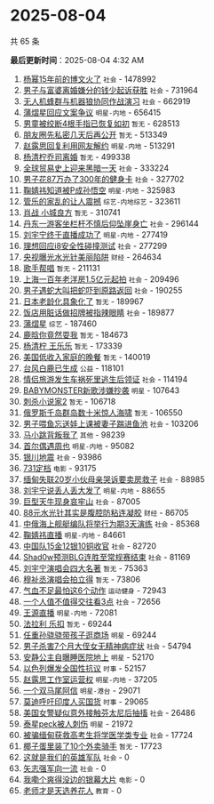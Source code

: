 # 2025-08-04

共 65 条


<!-- BEGIN -->

**最后更新时间**：2025-08-04 4:32 AM
1. [杨幂15年前的博文火了](https://m.weibo.cn/search?containerid=100103type%3D1%26t%3D10%26q%3D%23%E6%9D%A8%E5%B9%8215%E5%B9%B4%E5%89%8D%E7%9A%84%E5%8D%9A%E6%96%87%E7%81%AB%E4%BA%86%23&stream_entry_id=31&isnewpage=1&extparam=seat%3D1%26band_rank%3D1%26filter_type%3Drealtimehot%26c_type%3D31%26flag%3D2%26lcate%3D5001%26cate%3D5001%26stream_entry_id%3D31%26pos%3D0%26q%3D%2523%25E6%259D%25A8%25E5%25B9%258215%25E5%25B9%25B4%25E5%2589%258D%25E7%259A%2584%25E5%258D%259A%25E6%2596%2587%25E7%2581%25AB%25E4%25BA%2586%2523%26realpos%3D1%26dgr%3D0%26display_time%3D1754238964%26pre_seqid%3D17542389641670266505157) `社会` - 1478992
2. [男子与富婆离婚嫌分的钱少起诉获胜](https://m.weibo.cn/search?containerid=100103type%3D1%26t%3D10%26q%3D%23%E7%94%B7%E5%AD%90%E4%B8%8E%E5%AF%8C%E5%A9%86%E7%A6%BB%E5%A9%9A%E5%AB%8C%E5%88%86%E7%9A%84%E9%92%B1%E5%B0%91%E8%B5%B7%E8%AF%89%E8%8E%B7%E8%83%9C%23&stream_entry_id=31&isnewpage=1&extparam=seat%3D1%26band_rank%3D2%26filter_type%3Drealtimehot%26c_type%3D31%26flag%3D1%26lcate%3D5001%26cate%3D5001%26stream_entry_id%3D31%26pos%3D1%26q%3D%2523%25E7%2594%25B7%25E5%25AD%2590%25E4%25B8%258E%25E5%25AF%258C%25E5%25A9%2586%25E7%25A6%25BB%25E5%25A9%259A%25E5%25AB%258C%25E5%2588%2586%25E7%259A%2584%25E9%2592%25B1%25E5%25B0%2591%25E8%25B5%25B7%25E8%25AF%2589%25E8%258E%25B7%25E8%2583%259C%2523%26realpos%3D2%26dgr%3D0%26display_time%3D1754238964%26pre_seqid%3D17542389641670266505157) `社会` - 731964
3. [无人机蜂群与机器狼协同作战演习](https://m.weibo.cn/search?containerid=100103type%3D1%26t%3D10%26q%3D%23%E6%97%A0%E4%BA%BA%E6%9C%BA%E8%9C%82%E7%BE%A4%E4%B8%8E%E6%9C%BA%E5%99%A8%E7%8B%BC%E5%8D%8F%E5%90%8C%E4%BD%9C%E6%88%98%E6%BC%94%E4%B9%A0%23&stream_entry_id=31&isnewpage=1&extparam=seat%3D1%26band_rank%3D3%26filter_type%3Drealtimehot%26c_type%3D31%26flag%3D0%26lcate%3D5001%26cate%3D5001%26stream_entry_id%3D31%26pos%3D2%26q%3D%2523%25E6%2597%25A0%25E4%25BA%25BA%25E6%259C%25BA%25E8%259C%2582%25E7%25BE%25A4%25E4%25B8%258E%25E6%259C%25BA%25E5%2599%25A8%25E7%258B%25BC%25E5%258D%258F%25E5%2590%258C%25E4%25BD%259C%25E6%2588%2598%25E6%25BC%2594%25E4%25B9%25A0%2523%26realpos%3D3%26dgr%3D0%26display_time%3D1754238964%26pre_seqid%3D17542389641670266505157) `社会` - 662919
4. [蒲熠星回应文案争议](https://m.weibo.cn/search?containerid=100103type%3D1%26t%3D10%26q%3D%23%E8%92%B2%E7%86%A0%E6%98%9F%E5%9B%9E%E5%BA%94%E6%96%87%E6%A1%88%E4%BA%89%E8%AE%AE%23&stream_entry_id=31&isnewpage=1&extparam=seat%3D1%26band_rank%3D4%26filter_type%3Drealtimehot%26c_type%3D31%26flag%3D1%26lcate%3D5001%26cate%3D5001%26stream_entry_id%3D31%26pos%3D3%26q%3D%2523%25E8%2592%25B2%25E7%2586%25A0%25E6%2598%259F%25E5%259B%259E%25E5%25BA%2594%25E6%2596%2587%25E6%25A1%2588%25E4%25BA%2589%25E8%25AE%25AE%2523%26realpos%3D4%26dgr%3D0%26display_time%3D1754238964%26pre_seqid%3D17542389641670266505157) `明星-内地` - 656415
5. [男童被绞断4根手指已恢复如初](https://m.weibo.cn/search?containerid=100103type%3D1%26t%3D10%26q%3D%E7%94%B7%E7%AB%A5%E8%A2%AB%E7%BB%9E%E6%96%AD4%E6%A0%B9%E6%89%8B%E6%8C%87%E5%B7%B2%E6%81%A2%E5%A4%8D%E5%A6%82%E5%88%9D&stream_entry_id=31&isnewpage=1&extparam=seat%3D1%26band_rank%3D5%26filter_type%3Drealtimehot%26c_type%3D31%26flag%3D1%26lcate%3D5001%26cate%3D5001%26stream_entry_id%3D31%26pos%3D4%26q%3D%25E7%2594%25B7%25E7%25AB%25A5%25E8%25A2%25AB%25E7%25BB%259E%25E6%2596%25AD4%25E6%25A0%25B9%25E6%2589%258B%25E6%258C%2587%25E5%25B7%25B2%25E6%2581%25A2%25E5%25A4%258D%25E5%25A6%2582%25E5%2588%259D%26realpos%3D5%26dgr%3D0%26display_time%3D1754238964%26pre_seqid%3D17542389641670266505157) `暂无` - 628513
6. [朋友圈先私密几天后再公开](https://m.weibo.cn/search?containerid=100103type%3D1%26t%3D10%26q%3D%E6%9C%8B%E5%8F%8B%E5%9C%88%E5%85%88%E7%A7%81%E5%AF%86%E5%87%A0%E5%A4%A9%E5%90%8E%E5%86%8D%E5%85%AC%E5%BC%80&stream_entry_id=31&isnewpage=1&extparam=seat%3D1%26band_rank%3D6%26filter_type%3Drealtimehot%26c_type%3D31%26flag%3D2%26lcate%3D5001%26cate%3D5001%26stream_entry_id%3D31%26pos%3D5%26q%3D%25E6%259C%258B%25E5%258F%258B%25E5%259C%2588%25E5%2585%2588%25E7%25A7%2581%25E5%25AF%2586%25E5%2587%25A0%25E5%25A4%25A9%25E5%2590%258E%25E5%2586%258D%25E5%2585%25AC%25E5%25BC%2580%26realpos%3D6%26dgr%3D0%26display_time%3D1754238964%26pre_seqid%3D17542389641670266505157) `暂无` - 513349
7. [赵露思回复利用网友解约](https://m.weibo.cn/search?containerid=100103type%3D1%26t%3D10%26q%3D%23%E8%B5%B5%E9%9C%B2%E6%80%9D%E5%9B%9E%E5%A4%8D%E5%88%A9%E7%94%A8%E7%BD%91%E5%8F%8B%E8%A7%A3%E7%BA%A6%23&stream_entry_id=31&isnewpage=1&extparam=seat%3D1%26band_rank%3D7%26filter_type%3Drealtimehot%26c_type%3D31%26flag%3D16%26lcate%3D5001%26cate%3D5001%26stream_entry_id%3D31%26pos%3D6%26q%3D%2523%25E8%25B5%25B5%25E9%259C%25B2%25E6%2580%259D%25E5%259B%259E%25E5%25A4%258D%25E5%2588%25A9%25E7%2594%25A8%25E7%25BD%2591%25E5%258F%258B%25E8%25A7%25A3%25E7%25BA%25A6%2523%26realpos%3D7%26dgr%3D0%26display_time%3D1754238964%26pre_seqid%3D17542389641670266505157) `明星-内地` - 513291
8. [杨清柠乔司离婚](https://m.weibo.cn/search?containerid=100103type%3D1%26t%3D10%26q%3D%E6%9D%A8%E6%B8%85%E6%9F%A0%E4%B9%94%E5%8F%B8%E7%A6%BB%E5%A9%9A&stream_entry_id=31&isnewpage=1&extparam=seat%3D1%26band_rank%3D8%26filter_type%3Drealtimehot%26c_type%3D31%26flag%3D2%26lcate%3D5001%26cate%3D5001%26stream_entry_id%3D31%26pos%3D7%26q%3D%25E6%259D%25A8%25E6%25B8%2585%25E6%259F%25A0%25E4%25B9%2594%25E5%258F%25B8%25E7%25A6%25BB%25E5%25A9%259A%26realpos%3D8%26dgr%3D0%26display_time%3D1754238964%26pre_seqid%3D17542389641670266505157) `暂无` - 499338
9. [全球贸易史上迎来黑暗一天](https://m.weibo.cn/search?containerid=100103type%3D1%26t%3D10%26q%3D%23%E5%85%A8%E7%90%83%E8%B4%B8%E6%98%93%E5%8F%B2%E4%B8%8A%E8%BF%8E%E6%9D%A5%E9%BB%91%E6%9A%97%E4%B8%80%E5%A4%A9%23&stream_entry_id=31&isnewpage=1&extparam=seat%3D1%26band_rank%3D9%26filter_type%3Drealtimehot%26c_type%3D31%26flag%3D1%26lcate%3D5001%26cate%3D5001%26stream_entry_id%3D31%26pos%3D8%26q%3D%2523%25E5%2585%25A8%25E7%2590%2583%25E8%25B4%25B8%25E6%2598%2593%25E5%258F%25B2%25E4%25B8%258A%25E8%25BF%258E%25E6%259D%25A5%25E9%25BB%2591%25E6%259A%2597%25E4%25B8%2580%25E5%25A4%25A9%2523%26realpos%3D9%26dgr%3D0%26display_time%3D1754238964%26pre_seqid%3D17542389641670266505157) `社会` - 333224
10. [男子花87万办了300年的健身卡](https://m.weibo.cn/search?containerid=100103type%3D1%26t%3D10%26q%3D%23%E7%94%B7%E5%AD%90%E8%8A%B187%E4%B8%87%E5%8A%9E%E4%BA%86300%E5%B9%B4%E7%9A%84%E5%81%A5%E8%BA%AB%E5%8D%A1%23&stream_entry_id=31&isnewpage=1&extparam=seat%3D1%26band_rank%3D10%26filter_type%3Drealtimehot%26c_type%3D31%26flag%3D1%26lcate%3D5001%26cate%3D5001%26stream_entry_id%3D31%26pos%3D9%26q%3D%2523%25E7%2594%25B7%25E5%25AD%2590%25E8%258A%25B187%25E4%25B8%2587%25E5%258A%259E%25E4%25BA%2586300%25E5%25B9%25B4%25E7%259A%2584%25E5%2581%25A5%25E8%25BA%25AB%25E5%258D%25A1%2523%26realpos%3D10%26dgr%3D0%26display_time%3D1754238964%26pre_seqid%3D17542389641670266505157) `社会` - 327702
11. [鞠婧祎知道被P成孙悟空](https://m.weibo.cn/search?containerid=100103type%3D1%26t%3D10%26q%3D%23%E9%9E%A0%E5%A9%A7%E7%A5%8E%E7%9F%A5%E9%81%93%E8%A2%ABP%E6%88%90%E5%AD%99%E6%82%9F%E7%A9%BA%23&stream_entry_id=31&isnewpage=1&extparam=seat%3D1%26band_rank%3D11%26filter_type%3Drealtimehot%26c_type%3D31%26flag%3D1%26lcate%3D5001%26cate%3D5001%26stream_entry_id%3D31%26pos%3D10%26q%3D%2523%25E9%259E%25A0%25E5%25A9%25A7%25E7%25A5%258E%25E7%259F%25A5%25E9%2581%2593%25E8%25A2%25ABP%25E6%2588%2590%25E5%25AD%2599%25E6%2582%259F%25E7%25A9%25BA%2523%26realpos%3D11%26dgr%3D0%26display_time%3D1754238964%26pre_seqid%3D17542389641670266505157) `明星-内地` - 325983
12. [管乐的家乱的让人震撼](https://m.weibo.cn/search?containerid=100103type%3D1%26t%3D10%26q%3D%23%E7%AE%A1%E4%B9%90%E7%9A%84%E5%AE%B6%E4%B9%B1%E7%9A%84%E8%AE%A9%E4%BA%BA%E9%9C%87%E6%92%BC%23&stream_entry_id=31&isnewpage=1&extparam=seat%3D1%26band_rank%3D12%26filter_type%3Drealtimehot%26c_type%3D31%26flag%3D0%26lcate%3D5001%26cate%3D5001%26stream_entry_id%3D31%26pos%3D11%26q%3D%2523%25E7%25AE%25A1%25E4%25B9%2590%25E7%259A%2584%25E5%25AE%25B6%25E4%25B9%25B1%25E7%259A%2584%25E8%25AE%25A9%25E4%25BA%25BA%25E9%259C%2587%25E6%2592%25BC%2523%26realpos%3D12%26dgr%3D0%26display_time%3D1754238964%26pre_seqid%3D17542389641670266505157) `综艺-内地综艺` - 323611
13. [肖战 小城良方](https://m.weibo.cn/search?containerid=100103type%3D1%26t%3D10%26q%3D%E8%82%96%E6%88%98+%E5%B0%8F%E5%9F%8E%E8%89%AF%E6%96%B9&stream_entry_id=31&isnewpage=1&extparam=seat%3D1%26band_rank%3D13%26filter_type%3Drealtimehot%26c_type%3D31%26flag%3D0%26lcate%3D5001%26cate%3D5001%26stream_entry_id%3D31%26pos%3D12%26q%3D%25E8%2582%2596%25E6%2588%2598%2520%25E5%25B0%258F%25E5%259F%258E%25E8%2589%25AF%25E6%2596%25B9%26realpos%3D13%26dgr%3D0%26display_time%3D1754238964%26pre_seqid%3D17542389641670266505157) `暂无` - 310741
14. [丹东一游客坐栏杆不慎后仰坠崖身亡](https://m.weibo.cn/search?containerid=100103type%3D1%26t%3D10%26q%3D%23%E4%B8%B9%E4%B8%9C%E4%B8%80%E6%B8%B8%E5%AE%A2%E5%9D%90%E6%A0%8F%E6%9D%86%E4%B8%8D%E6%85%8E%E5%90%8E%E4%BB%B0%E5%9D%A0%E5%B4%96%E8%BA%AB%E4%BA%A1%23&stream_entry_id=31&isnewpage=1&extparam=seat%3D1%26band_rank%3D14%26filter_type%3Drealtimehot%26c_type%3D31%26flag%3D0%26lcate%3D5001%26cate%3D5001%26stream_entry_id%3D31%26pos%3D13%26q%3D%2523%25E4%25B8%25B9%25E4%25B8%259C%25E4%25B8%2580%25E6%25B8%25B8%25E5%25AE%25A2%25E5%259D%2590%25E6%25A0%258F%25E6%259D%2586%25E4%25B8%258D%25E6%2585%258E%25E5%2590%258E%25E4%25BB%25B0%25E5%259D%25A0%25E5%25B4%2596%25E8%25BA%25AB%25E4%25BA%25A1%2523%26realpos%3D14%26dgr%3D0%26display_time%3D1754238964%26pre_seqid%3D17542389641670266505157) `社会` - 296144
15. [刘宇宁终于直播成功了](https://m.weibo.cn/search?containerid=100103type%3D1%26t%3D10%26q%3D%E5%88%98%E5%AE%87%E5%AE%81%E7%BB%88%E4%BA%8E%E7%9B%B4%E6%92%AD%E6%88%90%E5%8A%9F%E4%BA%86&stream_entry_id=31&isnewpage=1&extparam=seat%3D1%26band_rank%3D15%26filter_type%3Drealtimehot%26c_type%3D31%26flag%3D1%26lcate%3D5001%26cate%3D5001%26stream_entry_id%3D31%26pos%3D14%26q%3D%25E5%2588%2598%25E5%25AE%2587%25E5%25AE%2581%25E7%25BB%2588%25E4%25BA%258E%25E7%259B%25B4%25E6%2592%25AD%25E6%2588%2590%25E5%258A%259F%25E4%25BA%2586%26realpos%3D15%26dgr%3D0%26display_time%3D1754238964%26pre_seqid%3D17542389641670266505157) `明星-内地` - 277419
16. [理想回应i8安全性碰撞测试](https://m.weibo.cn/search?containerid=100103type%3D1%26t%3D10%26q%3D%23%E7%90%86%E6%83%B3%E5%9B%9E%E5%BA%94i8%E5%AE%89%E5%85%A8%E6%80%A7%E7%A2%B0%E6%92%9E%E6%B5%8B%E8%AF%95%23&stream_entry_id=31&isnewpage=1&extparam=seat%3D1%26band_rank%3D16%26filter_type%3Drealtimehot%26c_type%3D31%26flag%3D0%26lcate%3D5001%26cate%3D5001%26stream_entry_id%3D31%26pos%3D15%26q%3D%2523%25E7%2590%2586%25E6%2583%25B3%25E5%259B%259E%25E5%25BA%2594i8%25E5%25AE%2589%25E5%2585%25A8%25E6%2580%25A7%25E7%25A2%25B0%25E6%2592%259E%25E6%25B5%258B%25E8%25AF%2595%2523%26realpos%3D16%26dgr%3D0%26display_time%3D1754238964%26pre_seqid%3D17542389641670266505157) `社会` - 277299
17. [央视曝光水光针美丽陷阱](https://m.weibo.cn/search?containerid=100103type%3D1%26t%3D10%26q%3D%23%E5%A4%AE%E8%A7%86%E6%9B%9D%E5%85%89%E6%B0%B4%E5%85%89%E9%92%88%E7%BE%8E%E4%B8%BD%E9%99%B7%E9%98%B1%23&stream_entry_id=31&isnewpage=1&extparam=seat%3D1%26band_rank%3D17%26filter_type%3Drealtimehot%26c_type%3D31%26flag%3D0%26lcate%3D5001%26cate%3D5001%26stream_entry_id%3D31%26pos%3D16%26q%3D%2523%25E5%25A4%25AE%25E8%25A7%2586%25E6%259B%259D%25E5%2585%2589%25E6%25B0%25B4%25E5%2585%2589%25E9%2592%2588%25E7%25BE%258E%25E4%25B8%25BD%25E9%2599%25B7%25E9%2598%25B1%2523%26realpos%3D17%26dgr%3D0%26display_time%3D1754238964%26pre_seqid%3D17542389641670266505157) `财经` - 264634
18. [歌手帮唱](https://m.weibo.cn/search?containerid=100103type%3D1%26t%3D10%26q%3D%E6%AD%8C%E6%89%8B%E5%B8%AE%E5%94%B1&stream_entry_id=31&isnewpage=1&extparam=seat%3D1%26band_rank%3D18%26filter_type%3Drealtimehot%26c_type%3D31%26flag%3D0%26lcate%3D5001%26cate%3D5001%26stream_entry_id%3D31%26pos%3D17%26q%3D%25E6%25AD%258C%25E6%2589%258B%25E5%25B8%25AE%25E5%2594%25B1%26realpos%3D18%26dgr%3D0%26display_time%3D1754238964%26pre_seqid%3D17542389641670266505157) `暂无` - 211131
19. [上海一百年老洋房1.5亿元起拍](https://m.weibo.cn/search?containerid=100103type%3D1%26t%3D10%26q%3D%23%E4%B8%8A%E6%B5%B7%E4%B8%80%E7%99%BE%E5%B9%B4%E8%80%81%E6%B4%8B%E6%88%BF1.5%E4%BA%BF%E5%85%83%E8%B5%B7%E6%8B%8D%23&stream_entry_id=31&isnewpage=1&extparam=seat%3D1%26band_rank%3D26%26filter_type%3Drealtimehot%26c_type%3D31%26flag%3D1%26lcate%3D5001%26cate%3D5001%26stream_entry_id%3D31%26pos%3D25%26q%3D%2523%25E4%25B8%258A%25E6%25B5%25B7%25E4%25B8%2580%25E7%2599%25BE%25E5%25B9%25B4%25E8%2580%2581%25E6%25B4%258B%25E6%2588%25BF1.5%25E4%25BA%25BF%25E5%2585%2583%25E8%25B5%25B7%25E6%258B%258D%2523%26realpos%3D26%26dgr%3D0%26display_time%3D1754238964%26pre_seqid%3D17542389641670266505157) `社会` - 209496
20. [男子遇蛇大叫把蛇吓到原路返回](https://m.weibo.cn/search?containerid=100103type%3D1%26t%3D10%26q%3D%23%E7%94%B7%E5%AD%90%E9%81%87%E8%9B%87%E5%A4%A7%E5%8F%AB%E6%8A%8A%E8%9B%87%E5%90%93%E5%88%B0%E5%8E%9F%E8%B7%AF%E8%BF%94%E5%9B%9E%23&stream_entry_id=31&isnewpage=1&extparam=seat%3D1%26band_rank%3D19%26filter_type%3Drealtimehot%26c_type%3D31%26flag%3D1%26lcate%3D5001%26cate%3D5001%26stream_entry_id%3D31%26pos%3D18%26q%3D%2523%25E7%2594%25B7%25E5%25AD%2590%25E9%2581%2587%25E8%259B%2587%25E5%25A4%25A7%25E5%258F%25AB%25E6%258A%258A%25E8%259B%2587%25E5%2590%2593%25E5%2588%25B0%25E5%258E%259F%25E8%25B7%25AF%25E8%25BF%2594%25E5%259B%259E%2523%26realpos%3D19%26dgr%3D0%26display_time%3D1754238964%26pre_seqid%3D17542389641670266505157) `社会` - 190255
21. [日本老龄化具象化了](https://m.weibo.cn/search?containerid=100103type%3D1%26t%3D10%26q%3D%E6%97%A5%E6%9C%AC%E8%80%81%E9%BE%84%E5%8C%96%E5%85%B7%E8%B1%A1%E5%8C%96%E4%BA%86&stream_entry_id=31&isnewpage=1&extparam=seat%3D1%26band_rank%3D20%26filter_type%3Drealtimehot%26c_type%3D31%26flag%3D0%26lcate%3D5001%26cate%3D5001%26stream_entry_id%3D31%26pos%3D19%26q%3D%25E6%2597%25A5%25E6%259C%25AC%25E8%2580%2581%25E9%25BE%2584%25E5%258C%2596%25E5%2585%25B7%25E8%25B1%25A1%25E5%258C%2596%25E4%25BA%2586%26realpos%3D20%26dgr%3D0%26display_time%3D1754238964%26pre_seqid%3D17542389641670266505157) `暂无` - 189967
22. [饭店用脏话做招牌被指辣眼睛](https://m.weibo.cn/search?containerid=100103type%3D1%26t%3D10%26q%3D%23%E9%A5%AD%E5%BA%97%E7%94%A8%E8%84%8F%E8%AF%9D%E5%81%9A%E6%8B%9B%E7%89%8C%E8%A2%AB%E6%8C%87%E8%BE%A3%E7%9C%BC%E7%9D%9B%23&stream_entry_id=31&isnewpage=1&extparam=seat%3D1%26band_rank%3D24%26filter_type%3Drealtimehot%26c_type%3D31%26flag%3D1%26lcate%3D5001%26cate%3D5001%26stream_entry_id%3D31%26pos%3D23%26q%3D%2523%25E9%25A5%25AD%25E5%25BA%2597%25E7%2594%25A8%25E8%2584%258F%25E8%25AF%259D%25E5%2581%259A%25E6%258B%259B%25E7%2589%258C%25E8%25A2%25AB%25E6%258C%2587%25E8%25BE%25A3%25E7%259C%25BC%25E7%259D%259B%2523%26realpos%3D24%26dgr%3D0%26display_time%3D1754238964%26pre_seqid%3D17542389641670266505157) `社会` - 189877
23. [蒲熠星](https://m.weibo.cn/search?containerid=100103type%3D1%26t%3D10%26q%3D%E8%92%B2%E7%86%A0%E6%98%9F&stream_entry_id=31&isnewpage=1&extparam=seat%3D1%26band_rank%3D21%26filter_type%3Drealtimehot%26c_type%3D31%26flag%3D1%26lcate%3D5001%26cate%3D5001%26stream_entry_id%3D31%26pos%3D20%26q%3D%25E8%2592%25B2%25E7%2586%25A0%25E6%2598%259F%26realpos%3D21%26dgr%3D0%26display_time%3D1754238964%26pre_seqid%3D17542389641670266505157) `综艺` - 187460
24. [鹿晗你竟然耍我](https://m.weibo.cn/search?containerid=100103type%3D1%26t%3D10%26q%3D%E9%B9%BF%E6%99%97%E4%BD%A0%E7%AB%9F%E7%84%B6%E8%80%8D%E6%88%91&stream_entry_id=31&isnewpage=1&extparam=seat%3D1%26band_rank%3D22%26filter_type%3Drealtimehot%26c_type%3D31%26flag%3D0%26lcate%3D5001%26cate%3D5001%26stream_entry_id%3D31%26pos%3D21%26q%3D%25E9%25B9%25BF%25E6%2599%2597%25E4%25BD%25A0%25E7%25AB%259F%25E7%2584%25B6%25E8%2580%258D%25E6%2588%2591%26realpos%3D22%26dgr%3D0%26display_time%3D1754238964%26pre_seqid%3D17542389641670266505157) `暂无` - 184673
25. [杨清柠 王乐乐](https://m.weibo.cn/search?containerid=100103type%3D1%26t%3D10%26q%3D%E6%9D%A8%E6%B8%85%E6%9F%A0+%E7%8E%8B%E4%B9%90%E4%B9%90&stream_entry_id=31&isnewpage=1&extparam=seat%3D1%26band_rank%3D23%26filter_type%3Drealtimehot%26c_type%3D31%26flag%3D0%26lcate%3D5001%26cate%3D5001%26stream_entry_id%3D31%26pos%3D22%26q%3D%25E6%259D%25A8%25E6%25B8%2585%25E6%259F%25A0%2520%25E7%258E%258B%25E4%25B9%2590%25E4%25B9%2590%26realpos%3D23%26dgr%3D0%26display_time%3D1754238964%26pre_seqid%3D17542389641670266505157) `暂无` - 173339
26. [美国低收入家庭的晚餐](https://m.weibo.cn/search?containerid=100103type%3D1%26t%3D10%26q%3D%E7%BE%8E%E5%9B%BD%E4%BD%8E%E6%94%B6%E5%85%A5%E5%AE%B6%E5%BA%AD%E7%9A%84%E6%99%9A%E9%A4%90&stream_entry_id=31&isnewpage=1&extparam=seat%3D1%26band_rank%3D25%26filter_type%3Drealtimehot%26c_type%3D31%26flag%3D0%26lcate%3D5001%26cate%3D5001%26stream_entry_id%3D31%26pos%3D24%26q%3D%25E7%25BE%258E%25E5%259B%25BD%25E4%25BD%258E%25E6%2594%25B6%25E5%2585%25A5%25E5%25AE%25B6%25E5%25BA%25AD%25E7%259A%2584%25E6%2599%259A%25E9%25A4%2590%26realpos%3D25%26dgr%3D0%26display_time%3D1754238964%26pre_seqid%3D17542389641670266505157) `暂无` - 140019
27. [台风白鹿已生成](https://m.weibo.cn/search?containerid=100103type%3D1%26t%3D10%26q%3D%23%E5%8F%B0%E9%A3%8E%E7%99%BD%E9%B9%BF%E5%B7%B2%E7%94%9F%E6%88%90%23&stream_entry_id=31&isnewpage=1&extparam=seat%3D1%26band_rank%3D27%26filter_type%3Drealtimehot%26c_type%3D31%26flag%3D0%26lcate%3D5001%26cate%3D5001%26stream_entry_id%3D31%26pos%3D26%26q%3D%2523%25E5%258F%25B0%25E9%25A3%258E%25E7%2599%25BD%25E9%25B9%25BF%25E5%25B7%25B2%25E7%2594%259F%25E6%2588%2590%2523%26realpos%3D27%26dgr%3D0%26display_time%3D1754238964%26pre_seqid%3D17542389641670266505157) `公益` - 118101
28. [情侣旅游发生车祸死里逃生后领证](https://m.weibo.cn/search?containerid=100103type%3D1%26t%3D10%26q%3D%23%E6%83%85%E4%BE%A3%E6%97%85%E6%B8%B8%E5%8F%91%E7%94%9F%E8%BD%A6%E7%A5%B8%E6%AD%BB%E9%87%8C%E9%80%83%E7%94%9F%E5%90%8E%E9%A2%86%E8%AF%81%23&stream_entry_id=31&isnewpage=1&extparam=seat%3D1%26band_rank%3D28%26filter_type%3Drealtimehot%26c_type%3D31%26flag%3D0%26lcate%3D5001%26cate%3D5001%26stream_entry_id%3D31%26pos%3D27%26q%3D%2523%25E6%2583%2585%25E4%25BE%25A3%25E6%2597%2585%25E6%25B8%25B8%25E5%258F%2591%25E7%2594%259F%25E8%25BD%25A6%25E7%25A5%25B8%25E6%25AD%25BB%25E9%2587%258C%25E9%2580%2583%25E7%2594%259F%25E5%2590%258E%25E9%25A2%2586%25E8%25AF%2581%2523%26realpos%3D28%26dgr%3D0%26display_time%3D1754238964%26pre_seqid%3D17542389641670266505157) `社会` - 114194
29. [BABYMONSTER新歌涉嫌抄袭](https://m.weibo.cn/search?containerid=100103type%3D1%26t%3D10%26q%3D%23BABYMONSTER%E6%96%B0%E6%AD%8C%E6%B6%89%E5%AB%8C%E6%8A%84%E8%A2%AD%23&stream_entry_id=31&isnewpage=1&extparam=seat%3D1%26band_rank%3D29%26filter_type%3Drealtimehot%26c_type%3D31%26flag%3D1%26lcate%3D5001%26cate%3D5001%26stream_entry_id%3D31%26pos%3D28%26q%3D%2523BABYMONSTER%25E6%2596%25B0%25E6%25AD%258C%25E6%25B6%2589%25E5%25AB%258C%25E6%258A%2584%25E8%25A2%25AD%2523%26realpos%3D29%26dgr%3D0%26display_time%3D1754238964%26pre_seqid%3D17542389641670266505157) `明星` - 107643
30. [刺杀小说家2](https://m.weibo.cn/search?containerid=100103type%3D1%26t%3D10%26q%3D%E5%88%BA%E6%9D%80%E5%B0%8F%E8%AF%B4%E5%AE%B62&stream_entry_id=31&isnewpage=1&extparam=seat%3D1%26band_rank%3D30%26filter_type%3Drealtimehot%26c_type%3D31%26flag%3D0%26lcate%3D5001%26cate%3D5001%26stream_entry_id%3D31%26pos%3D29%26q%3D%25E5%2588%25BA%25E6%259D%2580%25E5%25B0%258F%25E8%25AF%25B4%25E5%25AE%25B62%26realpos%3D30%26dgr%3D0%26display_time%3D1754238964%26pre_seqid%3D17542389641670266505157) `暂无` - 106718
31. [俄罗斯千岛群岛数十米惊人海啸](https://m.weibo.cn/search?containerid=100103type%3D1%26t%3D10%26q%3D%E4%BF%84%E7%BD%97%E6%96%AF%E5%8D%83%E5%B2%9B%E7%BE%A4%E5%B2%9B%E6%95%B0%E5%8D%81%E7%B1%B3%E6%83%8A%E4%BA%BA%E6%B5%B7%E5%95%B8&stream_entry_id=31&isnewpage=1&extparam=seat%3D1%26band_rank%3D31%26filter_type%3Drealtimehot%26c_type%3D31%26flag%3D1%26lcate%3D5001%26cate%3D5001%26stream_entry_id%3D31%26pos%3D30%26q%3D%25E4%25BF%2584%25E7%25BD%2597%25E6%2596%25AF%25E5%258D%2583%25E5%25B2%259B%25E7%25BE%25A4%25E5%25B2%259B%25E6%2595%25B0%25E5%258D%2581%25E7%25B1%25B3%25E6%2583%258A%25E4%25BA%25BA%25E6%25B5%25B7%25E5%2595%25B8%26realpos%3D31%26dgr%3D0%26display_time%3D1754238964%26pre_seqid%3D17542389641670266505157) `暂无` - 106550
32. [男子喂鱼忘送娃上课被妻子踹进鱼池](https://m.weibo.cn/search?containerid=100103type%3D1%26t%3D10%26q%3D%23%E7%94%B7%E5%AD%90%E5%96%82%E9%B1%BC%E5%BF%98%E9%80%81%E5%A8%83%E4%B8%8A%E8%AF%BE%E8%A2%AB%E5%A6%BB%E5%AD%90%E8%B8%B9%E8%BF%9B%E9%B1%BC%E6%B1%A0%23&stream_entry_id=31&isnewpage=1&extparam=seat%3D1%26band_rank%3D32%26filter_type%3Drealtimehot%26c_type%3D31%26flag%3D1%26lcate%3D5001%26cate%3D5001%26stream_entry_id%3D31%26pos%3D31%26q%3D%2523%25E7%2594%25B7%25E5%25AD%2590%25E5%2596%2582%25E9%25B1%25BC%25E5%25BF%2598%25E9%2580%2581%25E5%25A8%2583%25E4%25B8%258A%25E8%25AF%25BE%25E8%25A2%25AB%25E5%25A6%25BB%25E5%25AD%2590%25E8%25B8%25B9%25E8%25BF%259B%25E9%25B1%25BC%25E6%25B1%25A0%2523%26realpos%3D32%26dgr%3D0%26display_time%3D1754238964%26pre_seqid%3D17542389641670266505157) `社会` - 103206
33. [马小跳背叛我了](https://m.weibo.cn/search?containerid=100103type%3D1%26t%3D10%26q%3D%23%E9%A9%AC%E5%B0%8F%E8%B7%B3%E8%83%8C%E5%8F%9B%E6%88%91%E4%BA%86%23&stream_entry_id=31&isnewpage=1&extparam=seat%3D1%26band_rank%3D33%26filter_type%3Drealtimehot%26c_type%3D31%26flag%3D0%26lcate%3D5001%26cate%3D5001%26stream_entry_id%3D31%26pos%3D32%26q%3D%2523%25E9%25A9%25AC%25E5%25B0%258F%25E8%25B7%25B3%25E8%2583%258C%25E5%258F%259B%25E6%2588%2591%25E4%25BA%2586%2523%26realpos%3D33%26dgr%3D0%26display_time%3D1754238964%26pre_seqid%3D17542389641670266505157) `其他` - 98239
34. [首尔偶遇周也](https://m.weibo.cn/search?containerid=100103type%3D1%26t%3D10%26q%3D%23%E9%A6%96%E5%B0%94%E5%81%B6%E9%81%87%E5%91%A8%E4%B9%9F%23&stream_entry_id=31&isnewpage=1&extparam=seat%3D1%26band_rank%3D34%26filter_type%3Drealtimehot%26c_type%3D31%26flag%3D0%26lcate%3D5001%26cate%3D5001%26stream_entry_id%3D31%26pos%3D33%26q%3D%2523%25E9%25A6%2596%25E5%25B0%2594%25E5%2581%25B6%25E9%2581%2587%25E5%2591%25A8%25E4%25B9%259F%2523%26realpos%3D34%26dgr%3D0%26display_time%3D1754238964%26pre_seqid%3D17542389641670266505157) `明星-内地` - 95082
35. [银川地震](https://m.weibo.cn/search?containerid=100103type%3D1%26t%3D10%26q%3D%E9%93%B6%E5%B7%9D%E5%9C%B0%E9%9C%87&stream_entry_id=31&isnewpage=1&extparam=seat%3D1%26band_rank%3D35%26filter_type%3Drealtimehot%26c_type%3D31%26flag%3D1%26lcate%3D5001%26cate%3D5001%26stream_entry_id%3D31%26pos%3D34%26q%3D%25E9%2593%25B6%25E5%25B7%259D%25E5%259C%25B0%25E9%259C%2587%26realpos%3D35%26dgr%3D0%26display_time%3D1754238964%26pre_seqid%3D17542389641670266505157) `社会` - 93986
36. [731定档](https://m.weibo.cn/search?containerid=100103type%3D1%26t%3D10%26q%3D%23731%E5%AE%9A%E6%A1%A3%23&stream_entry_id=31&isnewpage=1&extparam=seat%3D1%26band_rank%3D36%26filter_type%3Drealtimehot%26c_type%3D31%26flag%3D0%26lcate%3D5001%26cate%3D5001%26stream_entry_id%3D31%26pos%3D35%26q%3D%2523731%25E5%25AE%259A%25E6%25A1%25A3%2523%26realpos%3D36%26dgr%3D0%26display_time%3D1754238964%26pre_seqid%3D17542389641670266505157) `电影` - 93175
37. [缅甸失联20岁小伙母亲哭诉要卖房救子](https://m.weibo.cn/search?containerid=100103type%3D1%26t%3D10%26q%3D%23%E7%BC%85%E7%94%B8%E5%A4%B1%E8%81%9420%E5%B2%81%E5%B0%8F%E4%BC%99%E6%AF%8D%E4%BA%B2%E5%93%AD%E8%AF%89%E8%A6%81%E5%8D%96%E6%88%BF%E6%95%91%E5%AD%90%23&stream_entry_id=31&isnewpage=1&extparam=seat%3D1%26band_rank%3D37%26filter_type%3Drealtimehot%26c_type%3D31%26flag%3D1%26lcate%3D5001%26cate%3D5001%26stream_entry_id%3D31%26pos%3D36%26q%3D%2523%25E7%25BC%2585%25E7%2594%25B8%25E5%25A4%25B1%25E8%2581%259420%25E5%25B2%2581%25E5%25B0%258F%25E4%25BC%2599%25E6%25AF%258D%25E4%25BA%25B2%25E5%2593%25AD%25E8%25AF%2589%25E8%25A6%2581%25E5%258D%2596%25E6%2588%25BF%25E6%2595%2591%25E5%25AD%2590%2523%26realpos%3D37%26dgr%3D0%26display_time%3D1754238964%26pre_seqid%3D17542389641670266505157) `社会` - 88985
38. [刘宇宁说丢人丢大发了](https://m.weibo.cn/search?containerid=100103type%3D1%26t%3D10%26q%3D%23%E5%88%98%E5%AE%87%E5%AE%81%E8%AF%B4%E4%B8%A2%E4%BA%BA%E4%B8%A2%E5%A4%A7%E5%8F%91%E4%BA%86%23&stream_entry_id=31&isnewpage=1&extparam=seat%3D1%26band_rank%3D38%26filter_type%3Drealtimehot%26c_type%3D31%26flag%3D0%26lcate%3D5001%26cate%3D5001%26stream_entry_id%3D31%26pos%3D37%26q%3D%2523%25E5%2588%2598%25E5%25AE%2587%25E5%25AE%2581%25E8%25AF%25B4%25E4%25B8%25A2%25E4%25BA%25BA%25E4%25B8%25A2%25E5%25A4%25A7%25E5%258F%2591%25E4%25BA%2586%2523%26realpos%3D38%26dgr%3D0%26display_time%3D1754238964%26pre_seqid%3D17542389641670266505157) `明星-内地` - 88655
39. [巨型天牛现身哀牢山](https://m.weibo.cn/search?containerid=100103type%3D1%26t%3D10%26q%3D%23%E5%B7%A8%E5%9E%8B%E5%A4%A9%E7%89%9B%E7%8E%B0%E8%BA%AB%E5%93%80%E7%89%A2%E5%B1%B1%23&stream_entry_id=31&isnewpage=1&extparam=seat%3D1%26band_rank%3D39%26filter_type%3Drealtimehot%26c_type%3D31%26flag%3D0%26lcate%3D5001%26cate%3D5001%26stream_entry_id%3D31%26pos%3D38%26q%3D%2523%25E5%25B7%25A8%25E5%259E%258B%25E5%25A4%25A9%25E7%2589%259B%25E7%258E%25B0%25E8%25BA%25AB%25E5%2593%2580%25E7%2589%25A2%25E5%25B1%25B1%2523%26realpos%3D39%26dgr%3D0%26display_time%3D1754238964%26pre_seqid%3D17542389641670266505157) `社会` - 87005
40. [88元水光针其实是腹腔防粘连凝胶](https://m.weibo.cn/search?containerid=100103type%3D1%26t%3D10%26q%3D%2388%E5%85%83%E6%B0%B4%E5%85%89%E9%92%88%E5%85%B6%E5%AE%9E%E6%98%AF%E8%85%B9%E8%85%94%E9%98%B2%E7%B2%98%E8%BF%9E%E5%87%9D%E8%83%B6%23&stream_entry_id=31&isnewpage=1&extparam=seat%3D1%26band_rank%3D40%26filter_type%3Drealtimehot%26c_type%3D31%26flag%3D1%26lcate%3D5001%26cate%3D5001%26stream_entry_id%3D31%26pos%3D39%26q%3D%252388%25E5%2585%2583%25E6%25B0%25B4%25E5%2585%2589%25E9%2592%2588%25E5%2585%25B6%25E5%25AE%259E%25E6%2598%25AF%25E8%2585%25B9%25E8%2585%2594%25E9%2598%25B2%25E7%25B2%2598%25E8%25BF%259E%25E5%2587%259D%25E8%2583%25B6%2523%26realpos%3D40%26dgr%3D0%26display_time%3D1754238964%26pre_seqid%3D17542389641670266505157) `财经` - 86705
41. [中俄海上舰艇编队将举行为期3天演练](https://m.weibo.cn/search?containerid=100103type%3D1%26t%3D10%26q%3D%23%E4%B8%AD%E4%BF%84%E6%B5%B7%E4%B8%8A%E8%88%B0%E8%89%87%E7%BC%96%E9%98%9F%E5%B0%86%E4%B8%BE%E8%A1%8C%E4%B8%BA%E6%9C%9F3%E5%A4%A9%E6%BC%94%E7%BB%83%23&stream_entry_id=31&isnewpage=1&extparam=seat%3D1%26band_rank%3D41%26filter_type%3Drealtimehot%26c_type%3D31%26flag%3D0%26lcate%3D5001%26cate%3D5001%26stream_entry_id%3D31%26pos%3D40%26q%3D%2523%25E4%25B8%25AD%25E4%25BF%2584%25E6%25B5%25B7%25E4%25B8%258A%25E8%2588%25B0%25E8%2589%2587%25E7%25BC%2596%25E9%2598%259F%25E5%25B0%2586%25E4%25B8%25BE%25E8%25A1%258C%25E4%25B8%25BA%25E6%259C%259F3%25E5%25A4%25A9%25E6%25BC%2594%25E7%25BB%2583%2523%26realpos%3D41%26dgr%3D0%26display_time%3D1754238964%26pre_seqid%3D17542389641670266505157) `社会` - 85368
42. [鞠婧祎直播](https://m.weibo.cn/search?containerid=100103type%3D1%26t%3D10%26q%3D%23%E9%9E%A0%E5%A9%A7%E7%A5%8E%E7%9B%B4%E6%92%AD%23&stream_entry_id=31&isnewpage=1&extparam=seat%3D1%26band_rank%3D42%26filter_type%3Drealtimehot%26c_type%3D31%26flag%3D0%26lcate%3D5001%26cate%3D5001%26stream_entry_id%3D31%26pos%3D41%26q%3D%2523%25E9%259E%25A0%25E5%25A9%25A7%25E7%25A5%258E%25E7%259B%25B4%25E6%2592%25AD%2523%26realpos%3D42%26dgr%3D0%26display_time%3D1754238964%26pre_seqid%3D17542389641670266505157) `明星-内地` - 84661
43. [中国队15金12银10铜收官](https://m.weibo.cn/search?containerid=100103type%3D1%26t%3D10%26q%3D%23%E4%B8%AD%E5%9B%BD%E9%98%9F15%E9%87%9112%E9%93%B610%E9%93%9C%E6%94%B6%E5%AE%98%23&stream_entry_id=31&isnewpage=1&extparam=seat%3D1%26band_rank%3D43%26filter_type%3Drealtimehot%26c_type%3D31%26flag%3D0%26lcate%3D5001%26cate%3D5001%26stream_entry_id%3D31%26pos%3D42%26q%3D%2523%25E4%25B8%25AD%25E5%259B%25BD%25E9%2598%259F15%25E9%2587%259112%25E9%2593%25B610%25E9%2593%259C%25E6%2594%25B6%25E5%25AE%2598%2523%26realpos%3D43%26dgr%3D0%26display_time%3D1754238964%26pre_seqid%3D17542389641670266505157) `社会` - 82720
44. [Shad0w预测BLG连胜至常规赛结束](https://m.weibo.cn/search?containerid=100103type%3D1%26t%3D10%26q%3D%23Shad0w%E9%A2%84%E6%B5%8BBLG%E8%BF%9E%E8%83%9C%E8%87%B3%E5%B8%B8%E8%A7%84%E8%B5%9B%E7%BB%93%E6%9D%9F%23&stream_entry_id=31&isnewpage=1&extparam=seat%3D1%26band_rank%3D44%26filter_type%3Drealtimehot%26c_type%3D31%26flag%3D1%26lcate%3D5001%26cate%3D5001%26stream_entry_id%3D31%26pos%3D43%26q%3D%2523Shad0w%25E9%25A2%2584%25E6%25B5%258BBLG%25E8%25BF%259E%25E8%2583%259C%25E8%2587%25B3%25E5%25B8%25B8%25E8%25A7%2584%25E8%25B5%259B%25E7%25BB%2593%25E6%259D%259F%2523%26realpos%3D44%26dgr%3D0%26display_time%3D1754238964%26pre_seqid%3D17542389641670266505157) `社会` - 81169
45. [刘宇宁演唱会四大名著](https://m.weibo.cn/search?containerid=100103type%3D1%26t%3D10%26q%3D%E5%88%98%E5%AE%87%E5%AE%81%E6%BC%94%E5%94%B1%E4%BC%9A%E5%9B%9B%E5%A4%A7%E5%90%8D%E8%91%97&stream_entry_id=31&isnewpage=1&extparam=seat%3D1%26stream_entry_id%3D31%26realpos%3D24%26filter_type%3Drealtimehot%26lcate%3D5001%26c_type%3D31%26flag%3D1%26band_rank%3D24%26cate%3D5001%26q%3D%25E5%2588%2598%25E5%25AE%2587%25E5%25AE%2581%25E6%25BC%2594%25E5%2594%25B1%25E4%25BC%259A%25E5%259B%259B%25E5%25A4%25A7%25E5%2590%258D%25E8%2591%2597%26dgr%3D0%26pos%3D24%26display_time%3D1754242071%26pre_seqid%3D175424207120901998154146) `暂无` - 75363
46. [穆祉丞演唱会拍立得](https://m.weibo.cn/search?containerid=100103type%3D1%26t%3D10%26q%3D%E7%A9%86%E7%A5%89%E4%B8%9E%E6%BC%94%E5%94%B1%E4%BC%9A%E6%8B%8D%E7%AB%8B%E5%BE%97&stream_entry_id=31&isnewpage=1&extparam=seat%3D1%26band_rank%3D45%26filter_type%3Drealtimehot%26c_type%3D31%26flag%3D1%26lcate%3D5001%26cate%3D5001%26stream_entry_id%3D31%26pos%3D44%26q%3D%25E7%25A9%2586%25E7%25A5%2589%25E4%25B8%259E%25E6%25BC%2594%25E5%2594%25B1%25E4%25BC%259A%25E6%258B%258D%25E7%25AB%258B%25E5%25BE%2597%26realpos%3D45%26dgr%3D0%26display_time%3D1754238964%26pre_seqid%3D17542389641670266505157) `暂无` - 73806
47. [气血不足最怕这6个动作](https://m.weibo.cn/search?containerid=100103type%3D1%26t%3D10%26q%3D%23%E6%B0%94%E8%A1%80%E4%B8%8D%E8%B6%B3%E6%9C%80%E6%80%95%E8%BF%996%E4%B8%AA%E5%8A%A8%E4%BD%9C%23&stream_entry_id=31&isnewpage=1&extparam=seat%3D1%26band_rank%3D46%26filter_type%3Drealtimehot%26c_type%3D31%26flag%3D0%26lcate%3D5001%26cate%3D5001%26stream_entry_id%3D31%26pos%3D45%26q%3D%2523%25E6%25B0%2594%25E8%25A1%2580%25E4%25B8%258D%25E8%25B6%25B3%25E6%259C%2580%25E6%2580%2595%25E8%25BF%25996%25E4%25B8%25AA%25E5%258A%25A8%25E4%25BD%259C%2523%26realpos%3D46%26dgr%3D0%26display_time%3D1754238964%26pre_seqid%3D17542389641670266505157) `运动健身` - 72943
48. [一个人值不值得交往看3点](https://m.weibo.cn/search?containerid=100103type%3D1%26t%3D10%26q%3D%23%E4%B8%80%E4%B8%AA%E4%BA%BA%E5%80%BC%E4%B8%8D%E5%80%BC%E5%BE%97%E4%BA%A4%E5%BE%80%E7%9C%8B3%E7%82%B9%23&stream_entry_id=31&isnewpage=1&extparam=seat%3D1%26band_rank%3D47%26filter_type%3Drealtimehot%26c_type%3D31%26flag%3D1%26lcate%3D5001%26cate%3D5001%26stream_entry_id%3D31%26pos%3D46%26q%3D%2523%25E4%25B8%2580%25E4%25B8%25AA%25E4%25BA%25BA%25E5%2580%25BC%25E4%25B8%258D%25E5%2580%25BC%25E5%25BE%2597%25E4%25BA%25A4%25E5%25BE%2580%25E7%259C%258B3%25E7%2582%25B9%2523%26realpos%3D47%26dgr%3D0%26display_time%3D1754238964%26pre_seqid%3D17542389641670266505157) `社会` - 72656
49. [王源直播](https://m.weibo.cn/search?containerid=100103type%3D1%26t%3D10%26q%3D%E7%8E%8B%E6%BA%90%E7%9B%B4%E6%92%AD&stream_entry_id=31&isnewpage=1&extparam=seat%3D1%26band_rank%3D48%26filter_type%3Drealtimehot%26c_type%3D31%26flag%3D0%26lcate%3D5001%26cate%3D5001%26stream_entry_id%3D31%26pos%3D47%26q%3D%25E7%258E%258B%25E6%25BA%2590%25E7%259B%25B4%25E6%2592%25AD%26realpos%3D48%26dgr%3D0%26display_time%3D1754238964%26pre_seqid%3D17542389641670266505157) `明星-内地` - 72081
50. [法拉利 乐扣](https://m.weibo.cn/search?containerid=100103type%3D1%26t%3D10%26q%3D%E6%B3%95%E6%8B%89%E5%88%A9+%E4%B9%90%E6%89%A3&stream_entry_id=31&isnewpage=1&extparam=seat%3D1%26band_rank%3D49%26filter_type%3Drealtimehot%26c_type%3D31%26flag%3D1%26lcate%3D5001%26cate%3D5001%26stream_entry_id%3D31%26pos%3D48%26q%3D%25E6%25B3%2595%25E6%258B%2589%25E5%2588%25A9%2520%25E4%25B9%2590%25E6%2589%25A3%26realpos%3D49%26dgr%3D0%26display_time%3D1754238964%26pre_seqid%3D17542389641670266505157) `暂无` - 69244
51. [任重孙骁骁带孩子逛商场](https://m.weibo.cn/search?containerid=100103type%3D1%26t%3D10%26q%3D%23%E4%BB%BB%E9%87%8D%E5%AD%99%E9%AA%81%E9%AA%81%E5%B8%A6%E5%AD%A9%E5%AD%90%E9%80%9B%E5%95%86%E5%9C%BA%23&stream_entry_id=31&isnewpage=1&extparam=seat%3D1%26band_rank%3D50%26filter_type%3Drealtimehot%26c_type%3D31%26flag%3D0%26lcate%3D5001%26cate%3D5001%26stream_entry_id%3D31%26pos%3D49%26q%3D%2523%25E4%25BB%25BB%25E9%2587%258D%25E5%25AD%2599%25E9%25AA%2581%25E9%25AA%2581%25E5%25B8%25A6%25E5%25AD%25A9%25E5%25AD%2590%25E9%2580%259B%25E5%2595%2586%25E5%259C%25BA%2523%26realpos%3D50%26dgr%3D0%26display_time%3D1754238964%26pre_seqid%3D17542389641670266505157) `明星` - 69244
52. [男子杀害7个月大侄女无精神病症状](https://m.weibo.cn/search?containerid=100103type%3D1%26t%3D10%26q%3D%23%E7%94%B7%E5%AD%90%E6%9D%80%E5%AE%B37%E4%B8%AA%E6%9C%88%E5%A4%A7%E4%BE%84%E5%A5%B3%E6%97%A0%E7%B2%BE%E7%A5%9E%E7%97%85%E7%97%87%E7%8A%B6%23&stream_entry_id=31&isnewpage=1&extparam=seat%3D1%26stream_entry_id%3D31%26realpos%3D35%26filter_type%3Drealtimehot%26lcate%3D5001%26c_type%3D31%26flag%3D1%26band_rank%3D35%26cate%3D5001%26q%3D%2523%25E7%2594%25B7%25E5%25AD%2590%25E6%259D%2580%25E5%25AE%25B37%25E4%25B8%25AA%25E6%259C%2588%25E5%25A4%25A7%25E4%25BE%2584%25E5%25A5%25B3%25E6%2597%25A0%25E7%25B2%25BE%25E7%25A5%259E%25E7%2597%2585%25E7%2597%2587%25E7%258A%25B6%2523%26dgr%3D0%26pos%3D35%26display_time%3D1754242071%26pre_seqid%3D175424207120901998154146) `社会` - 54794
53. [安静公主自曝睡医院地上](https://m.weibo.cn/search?containerid=100103type%3D1%26t%3D10%26q%3D%23%E5%AE%89%E9%9D%99%E5%85%AC%E4%B8%BB%E8%87%AA%E6%9B%9D%E7%9D%A1%E5%8C%BB%E9%99%A2%E5%9C%B0%E4%B8%8A%23&stream_entry_id=31&isnewpage=1&extparam=seat%3D1%26stream_entry_id%3D31%26realpos%3D46%26filter_type%3Drealtimehot%26lcate%3D5001%26c_type%3D31%26flag%3D0%26band_rank%3D46%26cate%3D5001%26q%3D%2523%25E5%25AE%2589%25E9%259D%2599%25E5%2585%25AC%25E4%25B8%25BB%25E8%2587%25AA%25E6%259B%259D%25E7%259D%25A1%25E5%258C%25BB%25E9%2599%25A2%25E5%259C%25B0%25E4%25B8%258A%2523%26dgr%3D0%26pos%3D46%26display_time%3D1754242071%26pre_seqid%3D175424207120901998154146) `明星` - 52170
54. [以色列爆发全国性抗议](https://m.weibo.cn/search?containerid=100103type%3D1%26t%3D10%26q%3D%23%E4%BB%A5%E8%89%B2%E5%88%97%E7%88%86%E5%8F%91%E5%85%A8%E5%9B%BD%E6%80%A7%E6%8A%97%E8%AE%AE%23&stream_entry_id=31&isnewpage=1&extparam=seat%3D1%26stream_entry_id%3D31%26realpos%3D50%26filter_type%3Drealtimehot%26lcate%3D5001%26c_type%3D31%26flag%3D0%26band_rank%3D50%26cate%3D5001%26q%3D%2523%25E4%25BB%25A5%25E8%2589%25B2%25E5%2588%2597%25E7%2588%2586%25E5%258F%2591%25E5%2585%25A8%25E5%259B%25BD%25E6%2580%25A7%25E6%258A%2597%25E8%25AE%25AE%2523%26dgr%3D0%26pos%3D50%26display_time%3D1754242071%26pre_seqid%3D175424207120901998154146) `时事` - 52157
55. [赵露思工作室运营权](https://m.weibo.cn/search?containerid=100103type%3D1%26t%3D10%26q%3D%23%E8%B5%B5%E9%9C%B2%E6%80%9D%E5%B7%A5%E4%BD%9C%E5%AE%A4%E8%BF%90%E8%90%A5%E6%9D%83%23&stream_entry_id=31&isnewpage=1&extparam=seat%3D1%26realpos%3D38%26cate%3D5001%26dgr%3D0%26stream_entry_id%3D31%26lcate%3D5001%26flag%3D1%26band_rank%3D38%26q%3D%2523%25E8%25B5%25B5%25E9%259C%25B2%25E6%2580%259D%25E5%25B7%25A5%25E4%25BD%259C%25E5%25AE%25A4%25E8%25BF%2590%25E8%2590%25A5%25E6%259D%2583%2523%26c_type%3D31%26pos%3D38%26filter_type%3Drealtimehot%26display_time%3D1754249074%26pre_seqid%3D17542490741980215358117) `明星-内地` - 37205
56. [一个双马尾阿信](https://m.weibo.cn/search?containerid=100103type%3D1%26t%3D10%26q%3D%E4%B8%80%E4%B8%AA%E5%8F%8C%E9%A9%AC%E5%B0%BE%E9%98%BF%E4%BF%A1&stream_entry_id=31&isnewpage=1&extparam=seat%3D1%26q%3D%25E4%25B8%2580%25E4%25B8%25AA%25E5%258F%258C%25E9%25A9%25AC%25E5%25B0%25BE%25E9%2598%25BF%25E4%25BF%25A1%26filter_type%3Drealtimehot%26lcate%3D5001%26realpos%3D40%26cate%3D5001%26band_rank%3D40%26c_type%3D31%26flag%3D1%26stream_entry_id%3D31%26pos%3D40%26dgr%3D0%26display_time%3D1754246466%26pre_seqid%3D1754246466838022661356) `明星-港台` - 29071
57. [莫迪呼吁印度人买国货](https://m.weibo.cn/search?containerid=100103type%3D1%26t%3D10%26q%3D%23%E8%8E%AB%E8%BF%AA%E5%91%BC%E5%90%81%E5%8D%B0%E5%BA%A6%E4%BA%BA%E4%B9%B0%E5%9B%BD%E8%B4%A7%23&stream_entry_id=31&isnewpage=1&extparam=seat%3D1%26q%3D%2523%25E8%258E%25AB%25E8%25BF%25AA%25E5%2591%25BC%25E5%2590%2581%25E5%258D%25B0%25E5%25BA%25A6%25E4%25BA%25BA%25E4%25B9%25B0%25E5%259B%25BD%25E8%25B4%25A7%2523%26filter_type%3Drealtimehot%26lcate%3D5001%26realpos%3D45%26cate%3D5001%26band_rank%3D45%26c_type%3D31%26flag%3D1%26stream_entry_id%3D31%26pos%3D45%26dgr%3D0%26display_time%3D1754246466%26pre_seqid%3D1754246466838022661356) `时事` - 29065
58. [美国女警疑似意外接触芬太尼后抽搐](https://m.weibo.cn/search?containerid=100103type%3D1%26t%3D10%26q%3D%23%E7%BE%8E%E5%9B%BD%E5%A5%B3%E8%AD%A6%E7%96%91%E4%BC%BC%E6%84%8F%E5%A4%96%E6%8E%A5%E8%A7%A6%E8%8A%AC%E5%A4%AA%E5%B0%BC%E5%90%8E%E6%8A%BD%E6%90%90%23&stream_entry_id=31&isnewpage=1&extparam=seat%3D1%26realpos%3D32%26cate%3D5001%26dgr%3D0%26stream_entry_id%3D31%26lcate%3D5001%26flag%3D1%26band_rank%3D32%26q%3D%2523%25E7%25BE%258E%25E5%259B%25BD%25E5%25A5%25B3%25E8%25AD%25A6%25E7%2596%2591%25E4%25BC%25BC%25E6%2584%258F%25E5%25A4%2596%25E6%258E%25A5%25E8%25A7%25A6%25E8%258A%25AC%25E5%25A4%25AA%25E5%25B0%25BC%25E5%2590%258E%25E6%258A%25BD%25E6%2590%2590%2523%26c_type%3D31%26pos%3D32%26filter_type%3Drealtimehot%26display_time%3D1754249074%26pre_seqid%3D17542490741980215358117) `社会` - 26486
59. [泰星peck被人刺伤](https://m.weibo.cn/search?containerid=100103type%3D1%26t%3D10%26q%3D%23%E6%B3%B0%E6%98%9Fpeck%E8%A2%AB%E4%BA%BA%E5%88%BA%E4%BC%A4%23&stream_entry_id=31&isnewpage=1&extparam=seat%3D1%26realpos%3D45%26cate%3D5001%26dgr%3D0%26stream_entry_id%3D31%26lcate%3D5001%26flag%3D1%26band_rank%3D45%26q%3D%2523%25E6%25B3%25B0%25E6%2598%259Fpeck%25E8%25A2%25AB%25E4%25BA%25BA%25E5%2588%25BA%25E4%25BC%25A4%2523%26c_type%3D31%26pos%3D45%26filter_type%3Drealtimehot%26display_time%3D1754249074%26pre_seqid%3D17542490741980215358117) `明星` - 21972
60. [被骗缅甸获救高考生将学医学类专业](https://m.weibo.cn/search?containerid=100103type%3D1%26t%3D10%26q%3D%23%E8%A2%AB%E9%AA%97%E7%BC%85%E7%94%B8%E8%8E%B7%E6%95%91%E9%AB%98%E8%80%83%E7%94%9F%E5%B0%86%E5%AD%A6%E5%8C%BB%E5%AD%A6%E7%B1%BB%E4%B8%93%E4%B8%9A%23&stream_entry_id=31&isnewpage=1&extparam=seat%3D1%26filter_type%3Drealtimehot%26c_type%3D31%26dgr%3D0%26flag%3D1%26pos%3D43%26band_rank%3D44%26cate%3D5001%26stream_entry_id%3D31%26lcate%3D5001%26realpos%3D44%26q%3D%2523%25E8%25A2%25AB%25E9%25AA%2597%25E7%25BC%2585%25E7%2594%25B8%25E8%258E%25B7%25E6%2595%2591%25E9%25AB%2598%25E8%2580%2583%25E7%2594%259F%25E5%25B0%2586%25E5%25AD%25A6%25E5%258C%25BB%25E5%25AD%25A6%25E7%25B1%25BB%25E4%25B8%2593%25E4%25B8%259A%2523%26display_time%3D1754253171%26pre_seqid%3D1754253171642921352298) `社会` - 17724
61. [椰子蛋里装了10个外卖骑手](https://m.weibo.cn/search?containerid=100103type%3D1%26t%3D10%26q%3D%E6%A4%B0%E5%AD%90%E8%9B%8B%E9%87%8C%E8%A3%85%E4%BA%8610%E4%B8%AA%E5%A4%96%E5%8D%96%E9%AA%91%E6%89%8B&stream_entry_id=31&isnewpage=1&extparam=seat%3D1%26filter_type%3Drealtimehot%26c_type%3D31%26dgr%3D0%26flag%3D1%26pos%3D47%26band_rank%3D48%26cate%3D5001%26stream_entry_id%3D31%26lcate%3D5001%26realpos%3D48%26q%3D%25E6%25A4%25B0%25E5%25AD%2590%25E8%259B%258B%25E9%2587%258C%25E8%25A3%2585%25E4%25BA%258610%25E4%25B8%25AA%25E5%25A4%2596%25E5%258D%2596%25E9%25AA%2591%25E6%2589%258B%26display_time%3D1754253171%26pre_seqid%3D1754253171642921352298) `暂无` - 17723
62. [这就是我们的英雄军队](https://m.weibo.cn/search?containerid=100103type%3D1%26t%3D10%26q%3D%23%E8%BF%99%E5%B0%B1%E6%98%AF%E6%88%91%E4%BB%AC%E7%9A%84%E8%8B%B1%E9%9B%84%E5%86%9B%E9%98%9F%23&stream_entry_id=51&isnewpage=1&extparam=seat%3D1%26c_type%3D51%26cate%3D10103%26q%3D%2523%25E8%25BF%2599%25E5%25B0%25B1%25E6%2598%25AF%25E6%2588%2591%25E4%25BB%25AC%25E7%259A%2584%25E8%258B%25B1%25E9%259B%2584%25E5%2586%259B%25E9%2598%259F%2523%26pos%3D0%26filter_type%3Drealtimehot%26stream_entry_id%3D51%26dgr%3D0%26display_time%3D1754238964%26pre_seqid%3D17542389641670266505157) `社会` - 0
63. [矢志强军向一流](https://m.weibo.cn/search?containerid=100103type%3D1%26t%3D10%26q%3D%23%E7%9F%A2%E5%BF%97%E5%BC%BA%E5%86%9B%E5%90%91%E4%B8%80%E6%B5%81%23&stream_entry_id=51&isnewpage=1&extparam=seat%3D1%26stream_entry_id%3D51%26c_type%3D51%26pos%3D0%26cate%3D10103%26q%3D%2523%25E7%259F%25A2%25E5%25BF%2597%25E5%25BC%25BA%25E5%2586%259B%25E5%2590%2591%25E4%25B8%2580%25E6%25B5%2581%2523%26dgr%3D0%26filter_type%3Drealtimehot%26display_time%3D1754242071%26pre_seqid%3D175424207120901998154146) `社会` - 0
64. [我嘞个爽得没边的银幕大片](https://m.weibo.cn/search?containerid=100103type%3D1%26t%3D10%26q%3D%23%E6%88%91%E5%98%9E%E4%B8%AA%E7%88%BD%E5%BE%97%E6%B2%A1%E8%BE%B9%E7%9A%84%E9%93%B6%E5%B9%95%E5%A4%A7%E7%89%87%23&stream_entry_id=31&isnewpage=1&extparam=seat%3D1%26adid%3D295593%26topic_ad%3D1%26stream_entry_id%3D31%26filter_type%3Drealtimehot%26lcate%3D5001%26c_type%3D31%26band_rank%3D7%26is_ad_pos%3D1%26cate%3D5001%26pos%3D6%26dgr%3D0%26q%3D%2523%25E6%2588%2591%25E5%2598%259E%25E4%25B8%25AA%25E7%2588%25BD%25E5%25BE%2597%25E6%25B2%25A1%25E8%25BE%25B9%25E7%259A%2584%25E9%2593%25B6%25E5%25B9%2595%25E5%25A4%25A7%25E7%2589%2587%2523%26display_time%3D1754242071%26pre_seqid%3D175424207120901998154146) `电影` - 0
65. [老师才是天选养花人](https://m.weibo.cn/search?containerid=100103type%3D1%26t%3D10%26q%3D%23%E8%80%81%E5%B8%88%E6%89%8D%E6%98%AF%E5%A4%A9%E9%80%89%E5%85%BB%E8%8A%B1%E4%BA%BA%23&stream_entry_id=31&isnewpage=1&extparam=seat%3D1%26q%3D%2523%25E8%2580%2581%25E5%25B8%2588%25E6%2589%258D%25E6%2598%25AF%25E5%25A4%25A9%25E9%2580%2589%25E5%2585%25BB%25E8%258A%25B1%25E4%25BA%25BA%2523%26filter_type%3Drealtimehot%26lcate%3D5001%26c_type%3D31%26pos%3D6%26cate%3D5001%26band_rank%3D7%26adid%3D295546%26stream_entry_id%3D31%26is_ad_pos%3D1%26topic_ad%3D1%26dgr%3D0%26display_time%3D1754246466%26pre_seqid%3D1754246466838022661356) `教育` - 0

<!-- END -->

